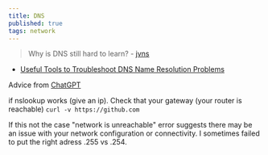 ```yaml
---
title: DNS
published: true
tags: network
---
```

> 	Why is DNS still hard to learn? - [jvns](https://news.ycombinator.com/item?id=36909427)

- [Useful Tools to Troubleshoot DNS Name Resolution Problems](https://www.tecmint.com/troubleshoot-dns-in-linux/)

Advice from [ChatGPT](https://chatgpt.com/share/a1cca0b9-cfed-4aab-9f78-d903874d0689)

if nslookup works (give an ip).
Check that your gateway (your router is reachable) `curl -v https://github.com`

If this not the case "network is unreachable" error suggests there may be an issue with your network configuration or connectivity. 
I sometimes failed to put the right adress .255 vs .254.
